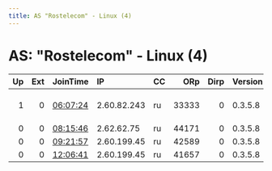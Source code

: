 ```yaml
---
title: AS "Rostelecom" - Linux (4)
---
```


# AS: "Rostelecom" - Linux (4)

|   Up |   Ext | JoinTime                                                                                            | IP          | CC   |   ORp |   Dirp | Version   | Contact                  | Nickname   |   eFamMembers |
|-----:|------:|:----------------------------------------------------------------------------------------------------|:------------|:-----|------:|-------:|:----------|:-------------------------|:-----------|--------------:|
|    1 |     0 | [06:07:24](https://metrics.torproject.org/rs.html#details/2F69255B74BC7B98F7959FB74C4007A666F95B8E) | 2.60.82.243 | ru   | 33333 |      0 | 0.3.5.8   | 0xFFFFFFFF Random Person | Unnamed    |             1 |
|    0 |     0 | [08:15:46](https://metrics.torproject.org/rs.html#details/644A0721B21423E81081D97A6612778A091E6696) | 2.62.62.75  | ru   | 44171 |      0 | 0.3.5.8   | None                     | snap278    |             1 |
|    0 |     0 | [09:21:57](https://metrics.torproject.org/rs.html#details/E7B6F160B460369EE110D1E9FF1102622039017E) | 2.60.199.45 | ru   | 42589 |      0 | 0.3.5.8   | None                     | snap277    |             1 |
|    0 |     0 | [12:06:41](https://metrics.torproject.org/rs.html#details/3A519462BC0540A9CAD3DCAD990D8C36CCBE5A94) | 2.60.199.45 | ru   | 41657 |      0 | 0.3.5.8   | None                     | snap277    |             1 |

